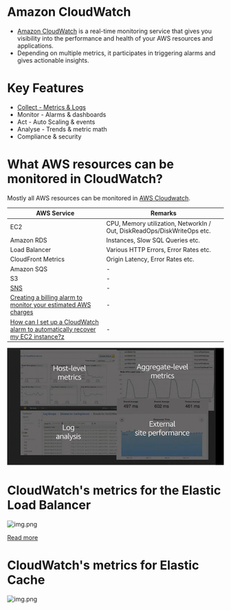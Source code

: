 
# Amazon CloudWatch
- [Amazon CloudWatch](https://aws.amazon.com/cloudwatch/) is a real-time monitoring service that gives you visibility into the performance and health of your AWS resources and applications. 
- Depending on multiple metrics, it participates in triggering alarms and gives actionable insights.

# Key Features
- [Collect - Metrics & Logs](https://docs.aws.amazon.com/AWSEC2/latest/UserGuide/viewing_metrics_with_cloudwatch.html#ec2-cloudwatch-metrics)
- Monitor - Alarms & dashboards
- Act - Auto Scaling & events
- Analyse - Trends & metric math
- Compliance & security

# What AWS resources can be monitored in CloudWatch?

Mostly all AWS resources can be monitored in [AWS Cloudwatch](https://images.ctfassets.net/ee3ypdtck0rk/3Nj7dlXrWjY6QGLJ2WlLQy/37e85ae7a0581d31792dd05dd0830e50/Screen_Shot_2021-08-27_at_16.31.30.png?w=1853&h=1059&q=50&fm=webp).

| AWS Service                                                                                                                                                                       | Remarks                                                                 |
|-----------------------------------------------------------------------------------------------------------------------------------------------------------------------------------|-------------------------------------------------------------------------|
| EC2                                                                                                                                                                               | CPU, Memory utilization, NetworkIn / Out, DiskReadOps/DiskWriteOps etc. |
| Amazon RDS                                                                                                                                                                        | Instances, Slow SQL Queries etc.                                        |
| Load Balancer                                                                                                                                                                     | Various HTTP Errors, Error Rates etc.                                   |
| CloudFront Metrics                                                                                                                                                                | Origin Latency, Error Rates etc.                                        |
| Amazon SQS                                                                                                                                                                        | -                                                                       |
| S3                                                                                                                                                                                | -                                                                       |
| [SNS](https://docs.aws.amazon.com/sns/latest/dg/sns-monitoring-using-cloudwatch.html)                                                                                             | -                                                                       |
| [Creating a billing alarm to monitor your estimated AWS charges](https://docs.aws.amazon.com/AmazonCloudWatch/latest/monitoring/monitor_estimated_charges_with_cloudwatch.html)   | -                                                                       |
| [How can I set up a CloudWatch alarm to automatically recover my EC2 instance?z](https://aws.amazon.com/premiumsupport/knowledge-center/automatic-recovery-ec2-cloudwatch/)       | -                                                                       |

![img.png](assests/cloudwatch_img.png)

# CloudWatch's metrics for the Elastic Load Balancer

![img.png](https://www.splunk.com/content/dam/splunk-blogs/signalfx-assets/blog-images/ELB-CloudWatch-1024x457.png)

[Read more](https://docs.aws.amazon.com/elasticloadbalancing/latest/application/load-balancer-cloudwatch-metrics.html)

# CloudWatch's metrics for Elastic Cache

![img.png](https://d2908q01vomqb2.cloudfront.net/887309d048beef83ad3eabf2a79a64a389ab1c9f/2019/07/26/ClusterModeElasticache10.png)